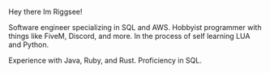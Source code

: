 Hey there Im Riggsee! 

Software engineer specializing in SQL and AWS. 
Hobbyist programmer with things like FiveM, Discord, and more. 
In the process of self learning LUA and Python. 

Experience with Java, Ruby, and Rust. 
Proficiency in SQL.
